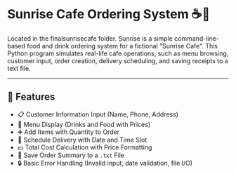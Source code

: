 # Sunrise Cafe Ordering System ☕🍪

Located in the finalsunrisecafe folder. Sunrise is a simple command-line-based food and drink ordering system for a fictional "Sunrise Cafe". This Python program simulates real-life cafe operations, such as menu browsing, customer input, order creation, delivery scheduling, and saving receipts to a text file.

---

## 📁 Features

- 📋 Customer Information Input (Name, Phone, Address)
- 🧾 Menu Display (Drinks and Food with Prices)
- ➕ Add Items with Quantity to Order
- 📅 Schedule Delivery with Date and Time Slot
- 💵 Total Cost Calculation with Price Formatting
- 💾 Save Order Summary to a `.txt` File
- 🔒 Basic Error Handling (Invalid input, date validation, file I/O)


